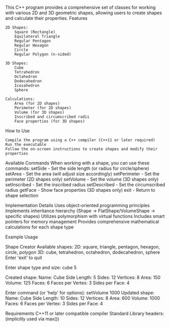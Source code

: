 This C++ program provides a comprehensive set of classes for working with various 2D and 3D geometric shapes, allowing users to create shapes and calculate their properties.
Features

    2D Shapes:
        Square (Rectangle)
        Equilateral Triangle
        Regular Pentagon
        Regular Hexagon
        Circle
        Regular Polygon (n-sided)

    3D Shapes:
        Cube
        Tetrahedron
        Octahedron
        Dodecahedron
        Icosahedron
        Sphere

    Calculations:
        Area (for 2D shapes)
        Perimeter (for 2D shapes)
        Volume (for 3D shapes)
        Inscribed and circumscribed radii
        Face properties (for 3D shapes)

How to Use

    Compile the program using a C++ compiler (C++11 or later required)
    Run the executable
    Follow the on-screen instructions to create shapes and modify their properties
    
Available Commands
When working with a shape, you can use these commands:
    setSide <value> - Set the side length (or radius for circle/sphere)
    setArea <value> - Set the area (will adjust size accordingly)
    setPerimeter <value> - Set the perimeter (2D shapes only)
    setVolume <value> - Set the volume (3D shapes only)
    setInscribed <value> - Set the inscribed radius
    setDescribed <value> - Set the circumscribed radius
    getFace - Show face properties (3D shapes only)
    exit - Return to shape selection

Implementation Details
    Uses object-oriented programming principles
    Implements inheritance hierarchy (Shape → FlatShape/VolumeShape → specific shapes)
    Utilizes polymorphism with virtual functions
    Includes smart pointers for memory management
    Provides comprehensive mathematical calculations for each shape type

Example Usage

Shape Creator
Available shapes:
2D: square, triangle, pentagon, hexagon, circle, polygon
3D: cube, tetrahedron, octahedron, dodecahedron, sphere
Enter 'exit' to quit

Enter shape type and size: cube 5

Created shape:
Name: Cube
Side Length: 5
Sides: 12
Vertices: 8
Area: 150
Volume: 125
Faces: 6
Faces per Vertex: 3
Sides per Face: 4

Enter command (or 'help' for options): setVolume 1000
Updated shape:
Name: Cube
Side Length: 10
Sides: 12
Vertices: 8
Area: 600
Volume: 1000
Faces: 6
Faces per Vertex: 3
Sides per Face: 4

Requirements
    C++11 or later compatible compiler
    Standard Library headers:
        <iostream>
        <string>
        <cmath>
        <sstream>
        <memory>
        <algorithm> (implicitly used via max())

